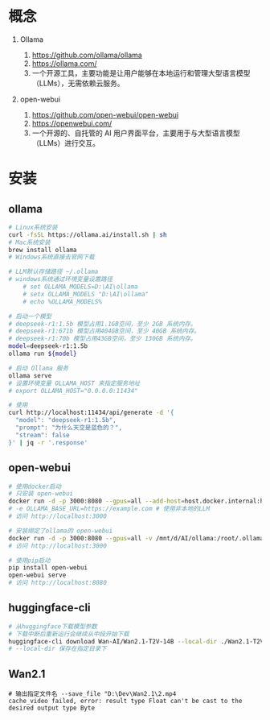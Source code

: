 # 概念
1. Ollama
    1. https://github.com/ollama/ollama
    2. https://ollama.com/
    3. 一个开源工具，主要功能是让用户能够在本地运行和管理大型语言模型（LLMs），无需依赖云服务。

2. open-webui
    1. https://github.com/open-webui/open-webui
    2. https://openwebui.com/
    3. 一个开源的、自托管的 AI 用户界面平台，主要用于与大型语言模型（LLMs）进行交互。


# 安装
## ollama
```sh
# Linux系统安装
curl -fsSL https://ollama.ai/install.sh | sh
# Mac系统安装
brew install ollama
# Windows系统直接去官网下载

# LLM默认存储路径 ~/.ollama
# windows系统通过环境变量设置路径 
    # set OLLAMA_MODELS=D:\AI\ollama 
    # setx OLLAMA_MODELS "D:\AI\ollama"
    # echo %OLLAMA_MODELS%

# 启动一个模型
# deepseek-r1:1.5b 模型占用1.1GB空间，至少 2GB 系统内存。
# deepseek-r1:671b 模型占用404GB空间，至少 40GB 系统内存。
# deepseek-r1:70b 模型占用43GB空间，至少 130GB 系统内存。
model=deepseek-r1:1.5b 
ollama run ${model}

# 启动 Ollama 服务
ollama serve
# 设置环境变量 OLLAMA_HOST 来指定服务地址
# export OLLAMA_HOST="0.0.0.0:11434"
```

```sh
# 使用
curl http://localhost:11434/api/generate -d '{
  "model": "deepseek-r1:1.5b",
  "prompt": "为什么天空是蓝色的？",
  "stream": false
}' | jq -r '.response'
```

## open-webui
```sh
# 使用docker启动
# 只安装 open-webui
docker run -d -p 3000:8080 --gpus=all --add-host=host.docker.internal:host-gateway -v /mnt/d/AI/open-webui_1:/app/backend/data --name open-webui_1 --restart always ghcr.io/open-webui/open-webui:main
# -e OLLAMA_BASE_URL=https://example.com # 使用非本地的LLM
# 访问 http://localhost:3000

# 安装绑定了ollama的 open-webui
docker run -d -p 3000:8080 --gpus=all -v /mnt/d/AI/ollama:/root/.ollama -v /mnt/d/AI/open-webui:/app/backend/data --name open-webui --restart always ghcr.io/open-webui/open-webui:ollama
# 访问 http://localhost:3000
```

```sh
# 使用pip启动
pip install open-webui
open-webui serve
# 访问 http://localhost:8080
```

## huggingface-cli
```sh
# 从huggingface下载模型参数 
# 下载中断后重新运行会继续从中段开始下载
huggingface-cli download Wan-AI/Wan2.1-T2V-14B --local-dir ./Wan2.1-T2V-14B
# --local-dir 保存在指定目录下
```

## Wan2.1

```log
# 输出指定文件名 --save_file "D:\Dev\Wan2.1\2.mp4
cache_video failed, error: result type Float can't be cast to the desired output type Byte
```